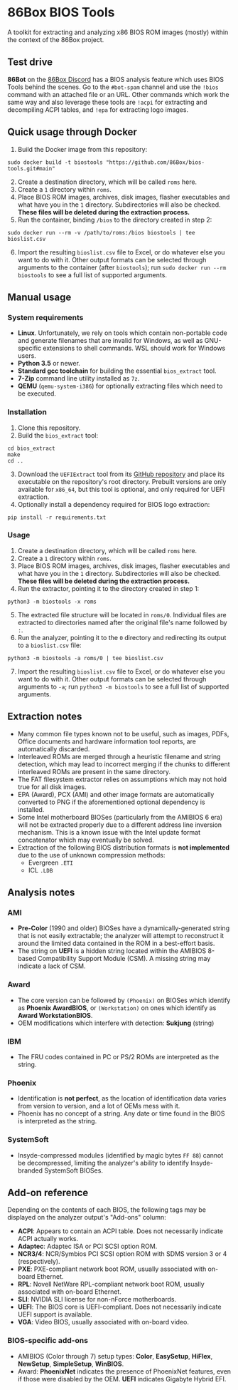 86Box BIOS Tools
================
A toolkit for extracting and analyzing x86 BIOS ROM images (mostly) within the context of the 86Box project.

## Test drive

**86Bot** on the [86Box Discord](https://86box.net/#social) has a BIOS analysis feature which uses BIOS Tools behind the scenes. Go to the `#bot-spam` channel and use the `!bios` command with an attached file or an URL. Other commands which work the same way and also leverage these tools are `!acpi` for extracting and decompiling ACPI tables, and `!epa` for extracting logo images.

## Quick usage through Docker

1. Build the Docker image from this repository:

```sudo docker build -t biostools "https://github.com/86Box/bios-tools.git#main"```

2. Create a destination directory, which will be called `roms` here.
3. Create a `1` directory within `roms`.
4. Place BIOS ROM images, archives, disk images, flasher executables and what have you in the `1` directory. Subdirectories will also be checked. **These files will be deleted during the extraction process.**
5. Run the container, binding `/bios` to the directory created in step 2:

```sudo docker run --rm -v /path/to/roms:/bios biostools | tee bioslist.csv```

6. Import the resulting `bioslist.csv` file to Excel, or do whatever else you want to do with it. Other output formats can be selected through arguments to the container (after `biostools`); run `sudo docker run --rm biostools` to see a full list of supported arguments.

## Manual usage

### System requirements

* **Linux**. Unfortunately, we rely on tools which contain non-portable code and generate filenames that are invalid for Windows, as well as GNU-specific extensions to shell commands. WSL should work for Windows users.
* **Python 3.5** or newer.
* **Standard gcc toolchain** for building the essential `bios_extract` tool.
* **7-Zip** command line utility installed as `7z`.
* **QEMU** (`qemu-system-i386`) for optionally extracting files which need to be executed.

### Installation

1. Clone this repository.
2. Build the `bios_extract` tool:

```
cd bios_extract
make
cd ..
```

3. Download the `UEFIExtract` tool from its [GitHub repository](https://github.com/LongSoft/UEFITool/releases) and place its executable on the repository's root directory. Prebuilt versions are only available for `x86_64`, but this tool is optional, and only required for UEFI extraction.
4. Optionally install a dependency required for BIOS logo extraction:

```
pip install -r requirements.txt
```

### Usage

1. Create a destination directory, which will be called `roms` here.
2. Create a `1` directory within `roms`.
3. Place BIOS ROM images, archives, disk images, flasher executables and what have you in the `1` directory. Subdirectories will also be checked. **These files will be deleted during the extraction process.**
4. Run the extractor, pointing it to the directory created in step 1:

```
python3 -m biostools -x roms
```

5. The extracted file structure will be located in `roms/0`. Individual files are extracted to directories named after the original file's name followed by `:`.
6. Run the analyzer, pointing it to the `0` directory and redirecting its output to a `bioslist.csv` file:

```
python3 -m biostools -a roms/0 | tee bioslist.csv
```

7. Import the resulting `bioslist.csv` file to Excel, or do whatever else you want to do with it. Other output formats can be selected through arguments to `-a`; run `python3 -m biostools` to see a full list of supported arguments.

## Extraction notes

* Many common file types known not to be useful, such as images, PDFs, Office documents and hardware information tool reports, are automatically discarded.
* Interleaved ROMs are merged through a heuristic filename and string detection, which may lead to incorrect merging if the chunks to different interleaved ROMs are present in the same directory.
* The FAT filesystem extractor relies on assumptions which may not hold true for all disk images.
* EPA (Award), PCX (AMI) and other image formats are automatically converted to PNG if the aforementioned optional dependency is installed.
* Some Intel motherboard BIOSes (particularly from the AMIBIOS 6 era) will not be extracted properly due to a different address line inversion mechanism. This is a known issue with the Intel update format concatenator which may eventually be solved.
* Extraction of the following BIOS distribution formats is **not implemented** due to the use of unknown compression methods:
  * Evergreen `.ETI`
  * ICL `.LDB`

## Analysis notes

### AMI

* **Pre-Color** (1990 and older) BIOSes have a dynamically-generated string that is not easily extractable; the analyzer will attempt to reconstruct it around the limited data contained in the ROM in a best-effort basis.
* The string on **UEFI** is a hidden string located within the AMIBIOS 8-based Compatibility Support Module (CSM). A missing string may indicate a lack of CSM.

### Award

* The core version can be followed by `(Phoenix)` on BIOSes which identify as **Phoenix AwardBIOS**, or `(Workstation)` on ones which identify as **Award WorkstationBIOS**.
* OEM modifications which interfere with detection: **Sukjung** (string)

### IBM

* The FRU codes contained in PC or PS/2 ROMs are interpreted as the string.

### Phoenix

* Identification is **not perfect**, as the location of identification data varies from version to version, and a lot of OEMs mess with it.
* Phoenix has no concept of a string. Any date or time found in the BIOS is interpreted as the string.

### SystemSoft

* Insyde-compressed modules (identified by magic bytes `FF 88`) cannot be decompressed, limiting the analyzer's ability to identify Insyde-branded SystemSoft BIOSes.

## Add-on reference

Depending on the contents of each BIOS, the following tags may be displayed on the analyzer output's "Add-ons" column:

* **ACPI**: Appears to contain an ACPI table. Does not necessarily indicate ACPI actually works.
* **Adaptec**: Adaptec ISA or PCI SCSI option ROM.
* **NCR3/4**: NCR/Symbios PCI SCSI option ROM with SDMS version 3 or 4 (respectively).
* **PXE**: PXE-compliant network boot ROM, usually associated with on-board Ethernet.
* **RPL**: Novell NetWare RPL-compliant network boot ROM, usually associated with on-board Ethernet.
* **SLI**: NVIDIA SLI license for non-nForce motherboards.
* **UEFI**: The BIOS core is UEFI-compliant. Does not necessarily indicate UEFI support is available.
* **VGA**: Video BIOS, usually associated with on-board video.

### BIOS-specific add-ons

* AMIBIOS (Color through 7) setup types: **Color**, **EasySetup**, **HiFlex**, **NewSetup**, **SimpleSetup**, **WinBIOS**.
* Award: **PhoenixNet** indicates the presence of PhoenixNet features, even if those were disabled by the OEM. **UEFI** indicates Gigabyte Hybrid EFI.
